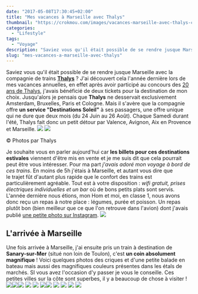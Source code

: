 ```yaml
---
date: "2017-05-08T17:30:45+02:00"
title: "Mes vacances à Marseille avec Thalys"
thumbnail: "https://crokmou.com/images/vacances-marseille-avec-thalys-crokmou-blog-cuisine-voyage-1.jpg"
categories:
  - "Lifestyle"
tags:
  - "Voyage"
description: "Saviez vous qu'il était possible de se rendre jusque Marseille avec la compagnie de trains Thalys ? J'ai découvert cela l'année dernière ..."
slug: "mes-vacances-a-marseille-avec-thalys"
---
```


Saviez vous qu'il était possible de se rendre jusque Marseille avec la compagnie de trains [**Thalys**](http://www.thalys.com) ? J'ai découvert cela l'année dernière lors de mes vacances annuelles, en effet après avoir participé au concours des [20 ans de Thalys](http://www.crokmou.com/2016/06/thalys-fete-20-ans-cake-contest), j'avais bénéficié de deux tickets pour la destination de mon choix. Jusqu'alors je pensais que **Thalys** ne desservait exclusivement Amsterdam, Bruxelles, Paris et Cologne. Mais il s'avère que la compagnie offre **un service "Destinations Soleil"** à ses passagers, une offre unique qui ne dure que deux mois (du 24 Juin au 26 Août). Chaque Samedi durant l'été, Thalys fait donc un petit détour par Valence, Avignon, Aix en Provence et Marseille. ![](https://crokmou.com/images/DEST_SOLEIL_5-copie-e1494154390528.jpg) ![](https://crokmou.com/images/Thalys_Cartes-re__seau_BEFR_Avec-destinations-saisonnie__res_sans-Londres.jpg)

© Photos par Thalys

Je souhaite vous en parler aujourd'hui car **les billets pour ces destinations estivales** viennent d'être mis en vente et je me suis dit que cela pourrait peut être vous intéresser. Pour ma part _j'avais adoré mon voyage à bord de ces trains_. En moins de 5h j'étais à Marseille, et autant vous dire que le trajet fût d'autant plus rapide que le confort des trains est particulièrement agréable. Tout est à votre disposition : _wifi gratuit, prises électriques individuelles et un bar_ où de bons petits plats sont servis. L'année dernière nous étions, mon Hom et moi, en classe 1, nous avons donc reçu un repas à notre place : légumes, purée et poisson. Un repas plutôt bon (bien meilleur que ce que l'on retrouve dans l'avion) dont j'avais publié [une petite photo sur Instagram](https://www.instagram.com/p/BJnrThIDVdE/). ![](https://crokmou.com/images/Maps-voyage-bruxelles-marseille-thalys-1.jpg)

## L'arrivée à Marseille

Une fois arrivée à Marseille, j'ai ensuite pris un train à destination de **Sanary-sur-Mer** (situé non loin de Toulon), c'est **un coin absolument magnifique** ! Voici quelques photos des criques et d'une petite balade en bateau mais aussi des magnifiques couleurs présentes dans les étals de marchés. SI vous avez l'occasion d'y passer je vous le conseille. Ces petites villes sur la côte sont superbes, il y a beaucoup de chose à visiter ! ![](https://crokmou.com/images/vacances-marseille-avec-thalys-crokmou-blog-cuisine-voyage-1-1.jpg)![](https://crokmou.com/images/vacances-marseille-avec-thalys-crokmou-blog-cuisine-voyage-1-3.jpg)![](https://crokmou.com/images/13658893_1069324246456544_809183012_n.jpg) ![](https://crokmou.com/images/13671090_1774732419466672_1383113031_n.jpg) ![](https://crokmou.com/images/13671700_1625441181081222_648989195_n.jpg) ![](https://crokmou.com/images/13725779_989194097846144_750773576_n.jpg)![](https://crokmou.com/images/14052698_112908212495092_2119268606_n.jpg) ![](https://crokmou.com/images/13774364_228765574185170_428762144_n.jpg) ![](https://crokmou.com/images/14073348_515799925286189_793309907_n.jpg) ![](https://crokmou.com/images/14099873_668141526673243_539871220_n.jpg) ![](https://crokmou.com/images/vacances-marseille-avec-thalys-crokmou-blog-cuisine-voyage-1-2.jpg)